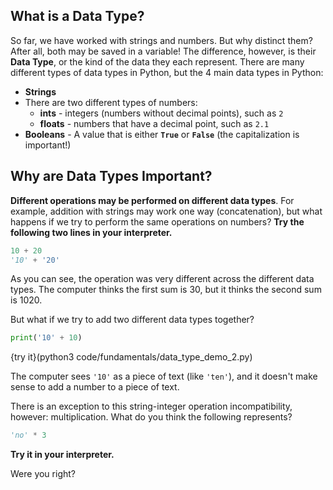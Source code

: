 ## What is a Data Type?
So far, we have worked with strings and numbers. But why distinct them? After all, both may be saved in a variable! The difference, however, is their **Data Type**, or the kind of the data they each represent. There are many different types of data types in Python, but the 4 main data types in Python:

* **Strings**
* There are two different types of numbers:
  * **ints** - integers (numbers without decimal points), such as `2`
  * **floats** - numbers that have a decimal point, such as `2.1`
* **Booleans** - A value that is either **`True`** or **`False`** (the capitalization is important!)

## Why are Data Types Important?
**Different operations may be performed on different data types**. For example, addition with strings may work one way (concatenation), but what happens if we try to perform the same operations on numbers? **Try the following two lines in your interpreter.**

```python
10 + 20
'10' + '20'
```

As you can see, the operation was very different across the different data types. The computer thinks the first sum is 30, but it thinks the second sum is 1020.

But what if we try to add two different data types together?

```python
print('10' + 10)
```

{try it}(python3 code/fundamentals/data_type_demo_2.py)

The computer sees `'10'` as a piece of text (like `'ten'`), and it doesn't make sense to add a number to a piece of text.

There is an exception to this string-integer operation incompatibility, however: multiplication. What do you think the following represents?

```python
'no' * 3
```

<!-- {try it}(python3 code/fundamentals/data_type_demo_3.py) -->
**Try it in your interpreter.**

Were you right?